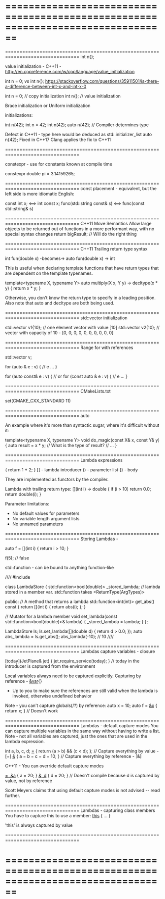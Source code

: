 ================================================================================
================================================================================

================================================================================
int n{};

value initialization - C++11 -
http://en.cppreference.com/w/cpp/language/value_initialization

int n = 0; vs int n{};
https://stackoverflow.com/questions/35911501/is-there-a-difference-between-int-x-and-int-x-0

int n = 0; // copy initialization
int n{};   // value initialization

Brace initialization
or
Uniform initialization

initializations:

int n{42};
int n = 42;
int n(42);
auto n{42};  // Compiler determines type


Defect in C++11 - type here would be deduced as std::initializer_list<int>
auto n{42};
Fixed in C++17
Clang applies the fix to C++11


================================================================================

constexpr - use for constants known at compile time

constexpr double pi = 3.14159265;


================================================================================
const placement - equivalent, but the left side is more idiomatic English:

const int x;  <==>  int const x;
func(std::string const& s) <==> func(const std::string& s)

================================================================================
C++11 Move Semantics
Allow large objects to be returned out of functions in a more performant way, with no special syntax changes
return bigResult; // Will do the right thing


================================================================================
C++11 Trailing return type syntax

int fun(double x)
-becomes->
auto fun(double x) -> int


This is useful when declaring template functions that have return types that are dependent on the template typenames.

template<typename X, typename Y>
auto multiply(X x, Y y) -> decltype(x * y)
{
  return x * y;
}

Otherwise, you don't know the return type to specify in a leading position.
Also note that auto and decltype are both being used.


================================================================================
std::vector initialization

std::vector<int> v1{10};  // one element vector with value [10]
std::vector<int> v2(10);  // vector with capacity of 10 - [0, 0, 0, 0, 0, 0, 0, 0, 0, 0]


================================================================================
Range for with references

std::vector v;

for (auto & e : v) {
  // e ...
}

for (auto const& e : v) {
// or for (const auto & e : v) {
  // e ...
}

================================================================================
CMakeLists.txt

set(CMAKE_CXX_STANDARD 11)


================================================================================
auto

An example where it's more than syntactic sugar, where it's difficult without it:

template<typename X, typename Y>
void do_magic(const X& x, const Y& y)
{
  auto result = x * y;  // What is the type of result?
  // ...
}


================================================================================
Lambda expressions

[](){ return 1 + 2; }
[] - lambda introducer
() - parameter list
{} - body

They are implemented as functors by the compiler.

Lambda with trailing return type:
[](int i) -> double { if (i > 10) return 0.0; return double(i); }

Parameter limitations:
- No default values for parameters
- No variable length argument lists
- No unnamed parameters


================================================================================
Storing Lambdas -

auto f = [](int i) { return i > 10; }

f(5); // false


std::function - can be bound to anything function-like

////
#include <functional>

class LambdaStore
{
  std::function<bool(double)> _stored_lambda;  // lambda stored in a member var. std::function takes <ReturnType(ArgTypes)>

public:
  // A method that returns a lambda
  std::function<int(int)> get_abs() const
  {
    return [](int i) { return abs(i); };
  }

  // Mutator for a lambda member
  void set_lambda(const std::function<bool(double)>& lambda)
  {
    _stored_lambda = lambda;
  }
};


LambdaStore ls;
ls.set_lambda([](double d) { return d > 0.0; });
auto abs_lambda = ls.get_abs();
abs_lambda(-10);  // 10
////


================================================================================
Lambdas capture variables - closure

[today](JetPlane& jet) { jet.require_service(today); }
// today in the introducer is captured from the environment

Local variables always need to be captured explicitly.
Capturing by reference - [&var](){}
- Up to you to make sure the references are still valid when the lambda is invoked, otherwise undefined behavior

Note - you can't capture globals(/?) by reference:
auto x = 10;
auto f = [&x]() { return x; }  // Doesn't work

================================================================================
Lambdas - default capture modes
You can capture multiple variables in the same way without having to write a list.
Note - not all variables are captured, just the ones that are used in the lambda expression.

int a, b, c, d;
[=]() { return (a > b) && (c < d); };  // Capture everything by value - [=]
[&]() { a = b = c = d = 10; }  // Capture everything by reference - [&]

C++11 - You can override default capture modes

[=, &a]() { a = 20; }
[&, d]() { d = 20; }  // Doesn't compile because d is captured by value, not by reference

Scott Meyers claims that using default capture modes is not advised -- read further.

================================================================================
Lambdas - capturing class members
You have to capture this to use a member:
[this]() { ... }

'this' is always captured by value


================================================================================



================================================================================
================================================================================

